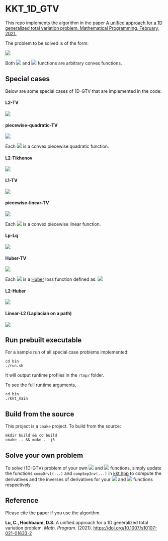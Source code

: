 # KKT_1D_GTV

This repo implements the algorithm in the paper [A unified approach for a 1D generalized total variation problem. Mathematical Programming, February, 2021.](http://link.springer.com/article/10.1007/s10107-021-01633-2)

The problem to be solved is of the form:

<img src="https://render.githubusercontent.com/render/math?math=\text{(1D-GTV)}\quad\min_{x_1,\ldots, x_n}\sum_{i=1}^n f_i(x_i) %2B \sum_{i=1}^{n-1} h_i(x_i - x_{i %2B 1})">

Both <img src="https://render.githubusercontent.com/render/math?math=f_i(x_i)"> and <img src="https://render.githubusercontent.com/render/math?math=h_i(x_i - x_{i %2B 1})"> functions are arbitrary convex functions.

## Special cases
Below are some special cases of 1D-GTV that are implemented in the code:
#### L2-TV
<img src="https://render.githubusercontent.com/render/math?math=\min_{x_1,\ldots,x_n}\frac{1}{2}\sum_{i=1}^nc_i(x_i - a_i)^2 %2B \sum_{i=1}^{n-1}c_{i,i%2B 1}|x_i - x_{i %2B 1}|">

#### piecewise-quadratic-TV
<img src="https://render.githubusercontent.com/render/math?math=\min_{x_1,\ldots,x_n} \sum_{i=1}^nf^{pq}_i(x_i) %2B \sum_{i=1}^{n-1}c_{i,i%2B1}|x_i - x_{i %2B 1}|">

Each <img src="https://render.githubusercontent.com/render/math?math=f^{pq}_i(x_i)"> is a convex piecewise quadratic function.

#### L2-Tikhonov
<img src="https://render.githubusercontent.com/render/math?math=\min_{x_1,\ldots,x_n}\frac{1}{2}\sum_{i=1}^nc_i(x_i - a_i)^2 %2B \frac{1}{2}\sum_{i=1}^{n-1}c_{i,i%2B 1}(x_i - x_{i %2B 1})^2">

#### L1-TV
<img src="https://render.githubusercontent.com/render/math?math=\min_{x_1,\ldots,x_n}\sum_{i=1}^nc_i|x_i - a_i| %2B \sum_{i=1}^{n-1}c_{i,i%2B 1}|x_i - x_{i %2B 1}|">

#### piecewise-linear-TV
<img src="https://render.githubusercontent.com/render/math?math=\min_{x_1,\ldots,x_n} \sum_{i=1}^nf^{pl}_i(x_i) %2B \sum_{i=1}^{n-1}c_{i,i%2B1}|x_i - x_{i %2B 1}|">

Each <img src="https://render.githubusercontent.com/render/math?math=f^{pl}_i(x_i)"> is a convex piecewise linear function.

#### Lp-Lq
<img src="https://render.githubusercontent.com/render/math?math=\min_{x_1,\ldots,x_n}\frac{1}{p}\sum_{i=1}^nc_i|x_i - a_i|^p %2B \frac{1}{q}\sum_{i=1}^{n-1}c_{i,i%2B1}|x_i - x_{i %2B 1}|^q">

#### Huber-TV
<img src="https://render.githubusercontent.com/render/math?math=\min_{x_1,\ldots,x_n} \sum_{i=1}^nc_i\rho_{k_i}(x_i-a_i) %2B \sum_{i=1}^{n-1}c_{i,i%2B1}|x_i - x_{i %2B 1}|">

Each <img src="https://render.githubusercontent.com/render/math?math=\rho_{k_i}(x_i-a_i)"> is a [Huber](https://en.wikipedia.org/wiki/Huber_loss) loss function defined as:
<img src="https://render.githubusercontent.com/render/math?math=\rho_{k_i}(x_i-a_i) = \begin{cases}\frac{1}{2}(x_i-a_i)^2,\quad |x_i-a_i| \leq k_i \\
k_i|x_i - a_i| - \frac{1}{2}k^2_i,\quad \text{otherwise}
\end{cases}">

#### L2-Huber
<img src="https://render.githubusercontent.com/render/math?math=\min_{x_1,\ldots,x_n} \frac{1}{2}\sum_{i=1}^nc_i(x_i - a_i)^2 %2B \sum_{i=1}^{n-1}c_{i,i%2B1}\rho_{k_{i,i%2B1}}(x_i - x_{i %2B 1})">

#### Linear-L2 (Laplacian on a path)
<img src="https://render.githubusercontent.com/render/math?math=\min_{x_1,\ldots,x_n} \sum_{i=1}^nc_ix_i %2B \frac{1}{2}\sum_{i=1}^{n-1}(x_i - x_{i %2B 1})^2">

## Run prebuilt executable
For a sample run of all special case problems implemented:
```
cd bin
./run.sh
```
It will output runtime profiles in the `/tmp/` folder.

To see the full runtime arguments,
```
cd bin
./kkt_main
```

## Build from the source
This project is a `cmake` project. To build from the source:
```
mkdir build && cd build
cmake .. && make . -j5
```

## Solve your own problem
To solve (1D-GTV) problem of your own <img src="https://render.githubusercontent.com/render/math?math=f_i(x_i)"> and <img src="https://render.githubusercontent.com/render/math?math=h_i(x_i - x_{i %2B 1})"> functions, simply update the functions `compDrvt(...)` and `compSepInv(...)` in [kkt.hpp](KKT/kkt.hpp) to compute the derivatives and the inverses of derivatives for your <img src="https://render.githubusercontent.com/render/math?math=f_i(x_i)"> and <img src="https://render.githubusercontent.com/render/math?math=h_i(x_i - x_{i %2B 1})"> functions respectively.

## Reference

Please cite the paper if you use the algorithm.

**Lu, C., Hochbaum, D.S.** A unified approach for a 1D generalized total variation problem. *Math. Program.* (2021). https://doi.org/10.1007/s10107-021-01633-2
